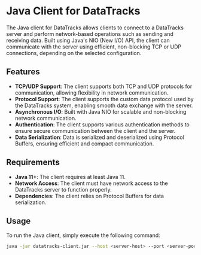 # Java Client for DataTracks

The Java client for DataTracks allows clients to connect to a DataTracks server and perform network-based operations such as sending and receiving data. Built using Java's NIO (New I/O) API, the client can communicate with the server using efficient, non-blocking TCP or UDP connections, depending on the selected configuration.

## Features
- **TCP/UDP Support**: The client supports both TCP and UDP protocols for communication, allowing flexibility in network communication.
- **Protocol Support**: The client supports the custom data protocol used by the DataTracks system, enabling smooth data exchange with the server.
- **Asynchronous I/O**: Built with Java NIO for scalable and non-blocking network communication.
- **Authentication**: The client supports various authentication methods to ensure secure communication between the client and the server.
- **Data Serialization**: Data is serialized and deserialized using Protocol Buffers, ensuring efficient and compact communication.

## Requirements
- **Java 11+**: The client requires at least Java 11.
- **Network Access**: The client must have network access to the DataTracks server to function properly.
- **Dependencies**: The client relies on Protocol Buffers for data serialization.

## Usage
To run the Java client, simply execute the following command:
```bash
java -jar datatracks-client.jar --host <server-host> --port <server-port>